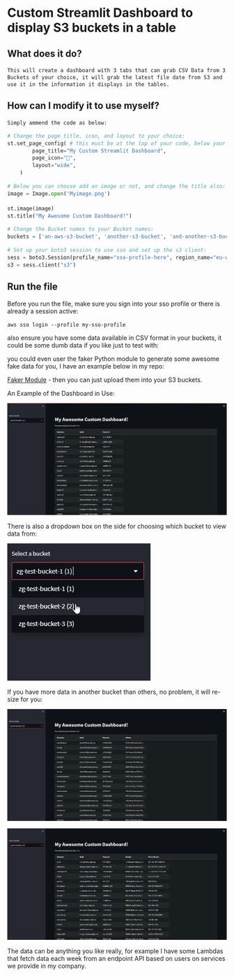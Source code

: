 # Custom Streamlit Dashboard to display S3 buckets in a table


## What does it do?

```
This will create a dashboard with 3 tabs that can grab CSV Data from 3 Buckets of your choice, it will grab the latest file date from S3 and use it in the information it displays in the tables.
```

## How can I modify it to use myself? 

```
Simply ammend the code as below:
```

```python
# Change the page title, icon, and layout to your choice:
st.set_page_config( # this must be at the top of your code, below your imported modules.
        page_title="My Custom Streamlit Dashboard",
        page_icon="🧊",
        layout="wide",
    )
```
```python
# Below you can choose add an image or not, and change the title also:
image = Image.open('Myimage.png') 

st.image(image) 
st.title("My Awesome Custom Dashboard!")
```
```python
# Change the Bucket names to your Bucket names:
buckets = ['an-aws-s3-bucket', 'another-s3-bucket', 'and-another-s3-bucket']
```
```python
# Set up your boto3 session to use sso and set up the s3 client:
sess = boto3.Session(profile_name="sso-profile-here", region_name="eu-west-1")
s3 = sess.client("s3")
```
## Run the file

Before you run the file, make sure you sign into your sso profile or there is already a session active:
```
aws sso login --profile my-sso-profile 
```
also ensure you have some data available in CSV format in your buckets, it could be some dumb data if you like just to test with:

you could even user the faker Python module to generate some awesome fake data for you, I have an example below in my repo: 

[Faker Module](https://github.com/Zack1667/faker-python-module) - then you can just upload them into your S3 buckets. 




An Example of the Dashboard in Use:

![Bucket1](/pics/dashboard1.png "First Bucket")

There is also a dropdown box on the side for choosing which bucket to view data from: 

![Dropdown](/pics/dashboardropdown.png "Dropdown Selector")

If you have more data in another bucket than others, no problem, it will re-size for you:

![Bucket2](/pics/dashboard2.png "Second Bucket with more data")

![Bucket3](/pics/dashboard3.png "Third Bucket with even more data") 

The data can be anything you like really, for example I have some Lambdas that fetch data each week from an endpoint API based on users on services we provide in my company. 

